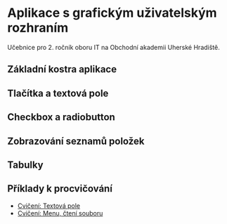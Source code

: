 # Aplikace s grafickým uživatelským rozhraním

Učebnice pro 2. ročník oboru IT na Obchodní akademii Uherské Hradiště.

## Základní kostra aplikace

## Tlačítka a textová pole

## Checkbox a radiobutton

## Zobrazování seznamů položek

## Tabulky

## Příklady k procvičování

- [Cvičení: Textová pole](00600-procvicovani/00100-textova-pole.md)
- [Cvičení: Menu, čtení souboru](00600-procvicovani/00200-soubor-menu.md)

